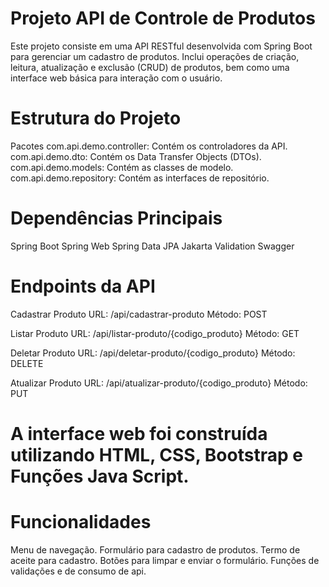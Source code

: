 # Projeto API de Controle de Produtos

Este projeto consiste em uma API RESTful desenvolvida com Spring Boot para gerenciar um cadastro de produtos. Inclui operações de criação, leitura, atualização e exclusão (CRUD) de produtos, bem como uma interface web básica para interação com o usuário.

# Estrutura do Projeto
Pacotes
com.api.demo.controller: Contém os controladores da API.
com.api.demo.dto: Contém os Data Transfer Objects (DTOs).
com.api.demo.models: Contém as classes de modelo.
com.api.demo.repository: Contém as interfaces de repositório.

# Dependências Principais
Spring Boot
Spring Web
Spring Data JPA
Jakarta Validation
Swagger

# Endpoints da API
Cadastrar Produto
URL: /api/cadastrar-produto
Método: POST

Listar Produto
URL: /api/listar-produto/{codigo_produto}
Método: GET

Deletar Produto
URL: /api/deletar-produto/{codigo_produto}
Método: DELETE

Atualizar Produto
URL: /api/atualizar-produto/{codigo_produto}
Método: PUT

# A interface web foi construída utilizando HTML, CSS, Bootstrap e Funções Java Script.

# Funcionalidades
Menu de navegação.
Formulário para cadastro de produtos.
Termo de aceite para cadastro.
Botões para limpar e enviar o formulário.
Funções de validações e de consumo de api.
